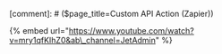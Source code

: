 [comment]: # ($page_title=Custom API Action (Zapier))

{% embed url="https://www.youtube.com/watch?v=mry1qfKIhZ0&ab\_channel=JetAdmin" %}



